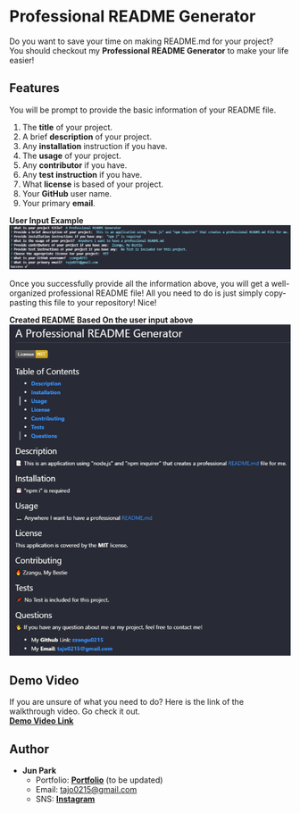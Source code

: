 # Professional README Generator

Do you want to save your time on making README.md for your project?  
You should checkout my **Professional README Generator** to make your life easier!

## Features

You will be prompt to provide the basic information of your README file.
1. The **title** of your project.
2. A brief **description** of your project.
3. Any **installation** instruction if you have.
4. The **usage** of your project.
5. Any **contributor** if you have.
6. Any **test instruction** if you have.
7. What **license** is based of your project.
8. Your **GitHub** user name.
9. Your primary **email**.

**User Input Example**![Image Caption](images/user-input.PNG)

Once you successfully provide all the information above, you will get a well-organized professional README file! All you need to do is just simply copy-pasting this file to your repository! Nice!

**Created README Based On the user input above**![Image Caption](images/readme.PNG)


## Demo Video

If you are unsure of what you need to do? Here is the link of the walkthrough video. Go check it out.  
[**Demo Video Link**](https://youtu.be/ymh6NgjPLL0)

## Author

- **Jun Park**
    - Portfolio: [**Portfolio**](https://zzangu0215.github.io/portfolio/) (to be updated)
    - Email: tajo0215@gmail.com
    - SNS: [**Instagram**](https://www.instagram.com/o0ojunny/)
